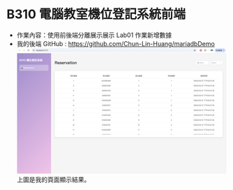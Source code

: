 # B310 電腦教室機位登記系統前端
* 作業內容：使用前後端分離展示展示 Lab01 作業新增數據
* 我的後端 GitHub : https://github.com/Chun-Lin-Huang/mariadbDemo
![alt text](Lab.png)
上圖是我的頁面顯示結果。